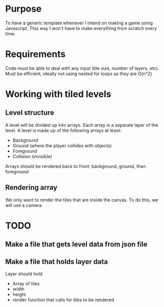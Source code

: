 # Purpose

To have a generic template whenever I intend on making a game using Javascript.
This way I won't have to make everything from scratch every time.

# Requirements

Code must be able to deal with any input (tile size, number of layers, etc).
Must be efficient, ideally not using nested for loops as they are O(n^2)

# Working with tiled levels

## Level structure

A level will be divided up into arrays. Each array is a separate layer of the level. A level is made up of the following arrays at least:

- Background
- Ground (where the player collides with objects)
- Foreground
- Collision (invisible)

Arrays should be rendered back to front: background, ground, then foreground

## Rendering array

We only want to render the tiles that are inside the canvas. To do this, we will use a camera.


# TODO

## Make a file that gets level data from json file
## Make a file that holds layer data

Layer should hold

- Array of tiles
- width
- height
- render function that calls for tiles to be rendered